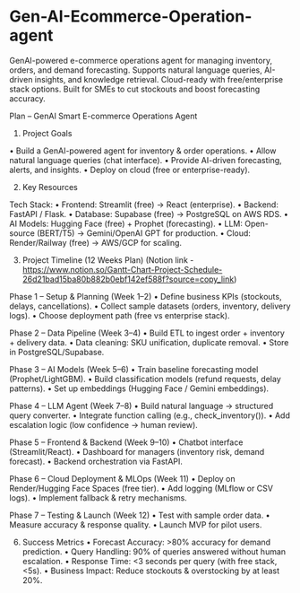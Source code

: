 # Gen-AI-Ecommerce-Operation-agent
GenAI-powered e-commerce operations agent for managing inventory, orders, and demand forecasting. Supports natural language queries, AI-driven insights, and knowledge retrieval. Cloud-ready with free/enterprise stack options. Built for SMEs to cut stockouts and boost forecasting accuracy.

Plan – GenAI Smart E-commerce Operations Agent

1. Project Goals
   
• Build a GenAI-powered agent for inventory & order operations.
• Allow natural language queries (chat interface).
• Provide AI-driven forecasting, alerts, and insights.
• Deploy on cloud (free or enterprise-ready).

2. Key Resources

Tech Stack:
• Frontend: Streamlit (free) → React (enterprise).
• Backend: FastAPI / Flask.
• Database: Supabase (free) → PostgreSQL on AWS RDS.
• AI Models: Hugging Face (free) + Prophet (forecasting).
• LLM: Open-source (BERT/T5) → Gemini/OpenAI GPT for production.
• Cloud: Render/Railway (free) → AWS/GCP for scaling.

3. Project Timeline (12 Weeks Plan) (Notion link - https://www.notion.so/Gantt-Chart-Project-Schedule-26d21bad15ba80b882b0ebf142ef588f?source=copy_link)

Phase 1 – Setup & Planning (Week 1–2)
• Define business KPIs (stockouts, delays, cancellations).
• Collect sample datasets (orders, inventory, delivery logs).
• Choose deployment path (free vs enterprise stack).

Phase 2 – Data Pipeline (Week 3–4)
• Build ETL to ingest order + inventory + delivery data.
• Data cleaning: SKU unification, duplicate removal.
• Store in PostgreSQL/Supabase.

Phase 3 – AI Models (Week 5–6)
• Train baseline forecasting model (Prophet/LightGBM).
• Build classification models (refund requests, delay patterns).
• Set up embeddings (Hugging Face / Gemini embeddings).

Phase 4 – LLM Agent (Week 7–8)
• Build natural language → structured query converter.
• Integrate function calling (e.g., check_inventory()).
• Add escalation logic (low confidence → human review).

Phase 5 – Frontend & Backend (Week 9–10)
• Chatbot interface (Streamlit/React).
• Dashboard for managers (inventory risk, demand forecast).
• Backend orchestration via FastAPI.

Phase 6 – Cloud Deployment & MLOps (Week 11)
• Deploy on Render/Hugging Face Spaces (free tier).
• Add logging (MLflow or CSV logs).
• Implement fallback & retry mechanisms.

Phase 7 – Testing & Launch (Week 12)
• Test with sample order data.
• Measure accuracy & response quality.
• Launch MVP for pilot users.

6. Success Metrics
• Forecast Accuracy: >80% accuracy for demand prediction.
• Query Handling: 90% of queries answered without human escalation.
• Response Time: <3 seconds per query (with free stack, <5s).
• Business Impact: Reduce stockouts & overstocking by at least 20%.

